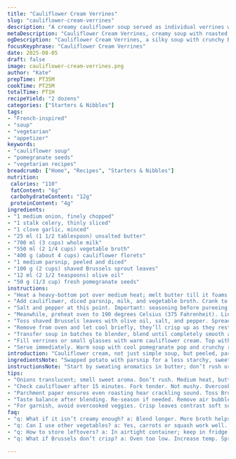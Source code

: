 ```yaml
---
title: "Cauliflower Cream Verrines"
slug: "cauliflower-cream-verrines"
description: "A creamy cauliflower soup served as individual verrines with a roasted Brussels sprout garnish and fresh seeds. Uses subtle swaps like parsnip and vegetable broth instead of potato and chicken stock. Roasting sprouts adds a crisp, caramelized texture balancing the silken soup. The recipe highlights essential cooking cues to catch doneness by sight and touch. A few twists on ingredients and steps introduce new aromas and texture layers without overcomplicating the process. Efficient, straightforward, and adaptable for gluten and egg-free diets."
metaDescription: "Cauliflower Cream Verrines, creamy soup with roasted Brussels sprout garnish, fresh pomegranate seeds. Simple yet sophisticated flavors shine."
ogDescription: "Cauliflower Cream Verrines, a silky soup with crunchy Brussels and pomegranate. Elevate your meal with vibrant ingredients and textures."
focusKeyphrase: "Cauliflower Cream Verrines"
date: 2025-08-05
draft: false
image: cauliflower-cream-verrines.png
author: "Kate"
prepTime: PT35M
cookTime: PT25M
totalTime: PT1H
recipeYield: "2 dozens"
categories: ["Starters & Nibbles"]
tags:
- "French-inspired"
- "soup"
- "vegetarian"
- "appetizer"
keywords:
- "cauliflower soup"
- "pomegranate seeds"
- "vegetarian recipes"
breadcrumb: ["Home", "Recipes", "Starters & Nibbles"]
nutrition: 
 calories: "110"
 fatContent: "6g"
 carbohydrateContent: "12g"
 proteinContent: "4g"
ingredients:
- "1 medium onion, finely chopped"
- "1 stalk celery, thinly sliced"
- "1 clove garlic, minced"
- "25 ml (1 1/2 tablespoon) unsalted butter"
- "700 ml (3 cups) whole milk"
- "550 ml (2 1/4 cups) vegetable broth"
- "400 g (about 4 cups) cauliflower florets"
- "1 medium parsnip, peeled and diced"
- "100 g (2 cups) shaved Brussels sprout leaves"
- "12 ml (2 1/2 teaspoons) olive oil"
- "50 g (1/3 cup) fresh pomegranate seeds"
instructions:
- "Heat a heavy-bottom pot over medium heat; melt butter till it foams but don’t brown. Throw in onion, celery, garlic. Stir until softened and translucent; smell the sweet softened onion aroma, no browning yet."
- "Add cauliflower, diced parsnip, milk, and vegetable broth. Crank to boil. Once bubbling vigorously, reduce to a simmer. Let it cook until cauliflower feels easy to pierce with a fork, about 20 minutes, but check early; it should yield easily with gentle pressure, not mushy."
- "Salt and pepper at this point. Important: seasoning before pureeing distributes flavors evenly. Use kosher salt if possible for even seasoning."
- "Meanwhile, preheat oven to 190 degrees Celsius (375 Fahrenheit). Line baking sheet with parchment paper."
- "Toss shaved Brussels leaves with olive oil, salt, and pepper. Spread evenly. Roast for 10 minutes, turning once halfway, until edges curl and brown spots develop. Crisp and slightly bitter contrast."
- "Remove from oven and let cool briefly, they’ll crisp up as they rest. Save any crisp leaves separately."
- "Transfer soup in batches to blender, blend until completely smooth and velvety. Return to pot on low heat. Taste for balance; add more salt or pepper as needed. Should coat back of a spoon thickly."
- "Fill verrines or small glasses with warm cauliflower cream. Top with roasted Brussels leaves and sprinkle pomegranate seeds over. Add a very light drizzle of olive oil on top to add depth."
- "Serve immediately. Warm soup with cool pomegranate pop and crunchy roast in one bite. If soup cools too much, briefly warm but do not boil again – it breaks emulsions and dulls flavor."
introduction: "Cauliflower cream, not just simple soup, but peeled, par-cooked, and emulsified. The goal is silkiness without heaviness, so keep an eye on texture, don’t let it turn gluey. Parsnip instead of potato here adds subtle sweetness and a touch less starch. Vegetables simmered in milk and broth give body, not just water. The onion and celery base lays the foundation, not much work but essential. While the soup simmers, Brussels sprouts are roasted to bring bitterness and crunch—necessary counterpoint to a creamy, soft soup. Pomegranate seeds offer bursts of freshness and acidity, cutting through richness. The key — keep components separate till plating and watch roasting closely. You want their skin crisp, edges browned, not burned. If you skip roasting and use raw sprouts, the dish falls flat."
ingredientsNote: "Swapped potato with parsnip for a less starchy, sweeter undertone that doesn't weigh down the soup. Chicken broth replaced by vegetable broth to keep it vegetarian-friendly but still flavorful; well-made vegetable broth can add complexity, though store-bought is fine in a pinch. Butter remains for richness, but reduced slightly to allow the olive oil in garnish a chance to shine without overwhelming. Onion and celery form the basic mirepoix for foundational aromatics. For garnish, shaved raw Brussels leaves roast quickly and evenly—avoid whole sprouts which take longer to cook through and won't crisp as well. Pomegranate seeds are a simple, brilliant hack for acidity and texture contrast; fresh or frozen both work but fresh pops best. Olive oil drizzle finalizes with silkiness and slight fruitiness, choose a decent quality one. If no parsnip, use a small peeled carrot or stick to potato but reduce amount slightly to prevent heaviness."
instructionsNote: "Start by sweating aromatics in butter; don’t rush or brown prematurely. Softness indicated by onions turning translucent and celery giving a mild crunch fade; smells develop here. Adding all liquids with vegetables and bringing to full boil is to fully integrate flavors quickly, then reduce for gentle cooking. Check vegetable tenderness by piercing cauliflower to avoid overcooking which can turn puree gluey and dull flavors. Seasoning before blending ensures salt evenly distributed; adjusting after blending too often results in uneven seasoning pockets. Blender in batches avoids overheating and uneven blending. Return to pot on lowest heat; keep stirring gently to maintain temperature without breaking emulsion. Brussels leaves roast at high but not max heat to caramelize sugars, feel edges curling and hear light crackle for doneness, roughly 10 minutes. Toss once halfway to prevent burning spots; don’t overcrowd pan or sprout leaves steam then lose crispness. Assembly last second prevents sogginess. Serve warm, not hot, so garnishes retain textures. If soup cools, reheat gently with frequent stirring, do not boil again or texture collapses. Use wide-mouthed glasses or verrines for easy tasting and elegant layering."
tips:
- "Onions translucent; smell sweet aroma. Don’t rush. Medium heat, butter foams. No browning; keep it gentle. Diced parsnip adds sweetness instead of potato. Subtle touch."
- "Check cauliflower after 15 minutes. Fork tender. Not mushy. Overcooked puree turns gluey. You want velvety, coating spoon. Stir before seasoning. Distribute flavors evenly."
- "Parchment paper ensures even roasting hear crackling sound. Toss Brussels; salt, pepper coat evenly. Crispy edges; no burning. Flip halfway; don’t overcrowd. Space keeps them crisp."
- "Taste balance after blending. Re-season if needed. Remove air bubbles for velvety texture. Check with spoon. Too thick? Add warm broth to adjust creaminess."
- "For garnish, avoid overcooked veggies. Crisp leaves contrast soft soup. Pomegranate bursts freshness. Drizzle olive oil before serving; rich promotes silky mouthfeel."
faq:
- "q: What if it isn’t creamy enough? a: Blend longer. More broth helps. Mix textures right. Adjust seasoning as needed during blending."
- "q: Can I use other vegetables? a: Yes, carrots or squash work well. Adjust cooking times. Keep an eye on tenderness for those too."
- "q: How to store leftovers? a: In airtight container; keep in fridge. Reheat gently. Don’t boil again. Watch texture; too much heat ruins it."
- "q: What if Brussels don’t crisp? a: Oven too low. Increase temp. Spread evenly on pan. Too crowded? Steam forms. Give them space to breathe."

---
```

